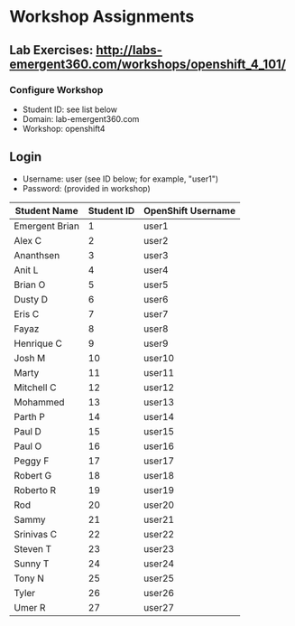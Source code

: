 # Workshop Assignments
## Lab Exercises: http://labs-emergent360.com/workshops/openshift_4_101/
### Configure Workshop
- Student ID: see list below
- Domain: lab-emergent360.com
- Workshop: openshift4

## Login
- Username: user<id> (see ID below; for example, "user1")
- Password: (provided in workshop)

| Student Name | Student ID | OpenShift Username | 
|------------ | ---------------| ---------------|
|	Emergent Brian	|	1	|	user1	|
|	Alex C	|	2	|	user2	|
|	Ananthsen	|	3	|	user3	|
|	Anit L	|	4	|	user4	|
|	Brian O	|	5	|	user5	|
|	Dusty D	|	6	|	user6	|
|	Eris C	|	7	|	user7	|
|	Fayaz	|	8	|	user8	|
|	Henrique C	|	9	|	user9	|
|	Josh M	|	10	|	user10	|
|	Marty	|	11	|	user11	|
|	Mitchell C	|	12	|	user12	|
|	Mohammed	|	13	|	user13	|
|	Parth P	|	14	|	user14	|
|	Paul D	|	15	|	user15	|
|	Paul O	|	16	|	user16	|
|	Peggy F	|	17	|	user17	|
|	Robert G	|	18	|	user18	|
|	Roberto R	|	19	|	user19	|
|	Rod	|	20	|	user20	|
|	Sammy	|	21	|	user21	|
|	Srinivas C	|	22	|	user22	|
|	Steven T	|	23	|	user23	|
|	Sunny T	|	24	|	user24	|
|	Tony N	|	25	|	user25	|
|	Tyler	|	26	|	user26	|
|	Umer R	|	27	|	user27	|



